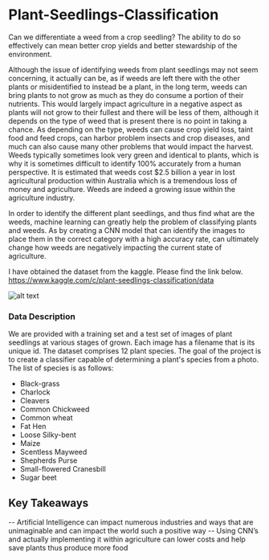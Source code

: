 # Plant-Seedlings-Classification
Can we differentiate a weed from a crop seedling?
The ability to do so effectively can mean better crop yields and better stewardship of the environment.

Although the issue of identifying weeds from plant seedlings may not seem concerning, it actually can be, as if weeds are left there with the other plants or misidentified to instead be a plant, in the long term, weeds can bring plants to not grow as much as they do consume a portion of their nutrients. This would largely impact agriculture in a negative aspect as plants will not grow to their fullest and there will be less of them, although it depends on the type of weed that is present there is no point in taking a chance. As depending on the type, weeds can cause crop yield loss, taint food and feed crops, can harbor problem insects and crop diseases, and much can also cause many other problems that would impact the harvest. Weeds typically sometimes look very green and identical to plants, which is why it is sometimes difficult to identify 100% accurately from a human perspective. It is estimated that weeds cost $2.5 billion a year in lost agricultural production within Australia which is a tremendous loss of money and agriculture. Weeds are indeed a growing issue within the agriculture industry.

In order to identify the different plant seedlings, and thus find what are the weeds, machine learning can greatly help the problem of classifying plants and weeds. As by creating a CNN model that can identify the images to place them in the correct category with a high accuracy rate, can ultimately change how weeds are negatively impacting the current state of agriculture.

I have obtained the dataset from the kaggle. Please find the link below.
https://www.kaggle.com/c/plant-seedlings-classification/data

![alt text](https://miro.medium.com/max/875/1*roublKDZ3GFtxSVyAZVEcQ.jpeg)

### Data Description
We are provided with a training set and a test set of images of plant seedlings at various stages of grown. Each image has a filename that is its unique id. The dataset comprises 12 plant species. The goal of the project is to create a classifier capable of determining a plant's species from a photo. The list of species is as follows:

- Black-grass
- Charlock
- Cleavers
- Common Chickweed
- Common wheat
- Fat Hen
- Loose Silky-bent
- Maize
- Scentless Mayweed
- Shepherds Purse
- Small-flowered Cranesbill
- Sugar beet

## Key Takeaways
-- Artificial Intelligence can impact numerous industries and ways that are unimaginable and can impact the world such a positive way
-- Using CNN’s and actually implementing it within agriculture can lower costs and help save plants thus produce more food

